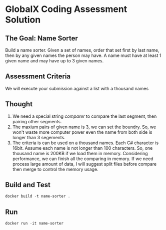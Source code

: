 # GlobalX Coding Assessment Solution

## The Goal: Name Sorter

Build a name sorter. Given a set of names, order that set first by last name, then by any given names the person may have. A
name must have at least 1 given name and may have up to 3 given names.

## Assessment Criteria
We will execute your submission against a list with a thousand names

## Thought
1. We need a special string *comparer* to compare the last segment, then pairing other segments.
2. The maxium pairs of given name is 3, we can set the boundry. So, we won't waste more computer power even the name from both side is longer than 3 segements.
3. The criteria is can be used on a thousand names. Each C# character is 16bit. Assume each name is not longer than 100 characters. So, one thousand name is 200KB if we load them in memory. Considering performance, we can finish all the comparing in memory. If we need process large amount of data, I will suggest split files before compare then merge to control the memory usage.

## Build and Test
```PowerShell
docker build -t name-sorter .
```

## Run
```PowerShell
docker run -it name-sorter
```
